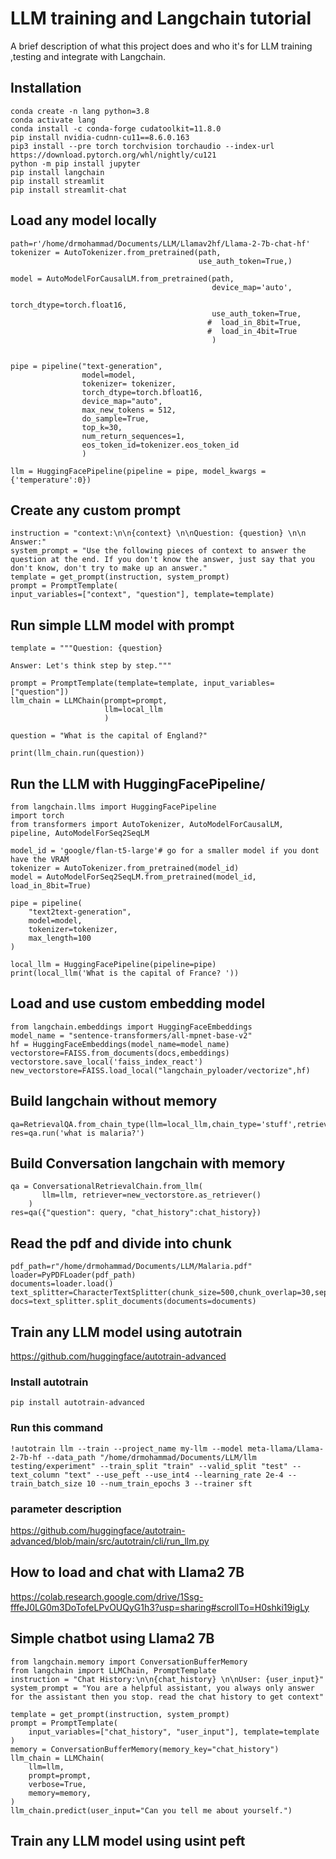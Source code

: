 
# LLM training and Langchain tutorial

A brief description of what this project does and who it's for LLM training ,testing and integrate with Langchain.


## Installation

```
conda create -n lang python=3.8
conda activate lang
conda install -c conda-forge cudatoolkit=11.8.0
pip install nvidia-cudnn-cu11==8.6.0.163
pip3 install --pre torch torchvision torchaudio --index-url https://download.pytorch.org/whl/nightly/cu121
python -m pip install jupyter
pip install langchain
pip install streamlit
pip install streamlit-chat
```
## Load any model locally
```
path=r'/home/drmohammad/Documents/LLM/Llamav2hf/Llama-2-7b-chat-hf'
tokenizer = AutoTokenizer.from_pretrained(path,
                                          use_auth_token=True,)

model = AutoModelForCausalLM.from_pretrained(path,
                                             device_map='auto',
                                             torch_dtype=torch.float16,
                                             use_auth_token=True,
                                            #  load_in_8bit=True,
                                            #  load_in_4bit=True
                                             )


pipe = pipeline("text-generation",
                model=model,
                tokenizer= tokenizer,
                torch_dtype=torch.bfloat16,
                device_map="auto",
                max_new_tokens = 512,
                do_sample=True,
                top_k=30,
                num_return_sequences=1,
                eos_token_id=tokenizer.eos_token_id
                )
    
llm = HuggingFacePipeline(pipeline = pipe, model_kwargs = {'temperature':0})
```
## Create any custom prompt

```
instruction = "context:\n\n{context} \n\nQuestion: {question} \n\n Answer:"
system_prompt = "Use the following pieces of context to answer the question at the end. If you don't know the answer, just say that you don't know, don't try to make up an answer."
template = get_prompt(instruction, system_prompt)
prompt = PromptTemplate(
input_variables=["context", "question"], template=template)
```
## Run simple LLM model with prompt
```
template = """Question: {question}

Answer: Let's think step by step."""

prompt = PromptTemplate(template=template, input_variables=["question"])
llm_chain = LLMChain(prompt=prompt, 
                     llm=local_llm
                     )

question = "What is the capital of England?"

print(llm_chain.run(question))
```
## Run the LLM with HuggingFacePipeline/

```
from langchain.llms import HuggingFacePipeline
import torch
from transformers import AutoTokenizer, AutoModelForCausalLM, pipeline, AutoModelForSeq2SeqLM

model_id = 'google/flan-t5-large'# go for a smaller model if you dont have the VRAM
tokenizer = AutoTokenizer.from_pretrained(model_id)
model = AutoModelForSeq2SeqLM.from_pretrained(model_id, load_in_8bit=True)

pipe = pipeline(
    "text2text-generation",
    model=model, 
    tokenizer=tokenizer, 
    max_length=100
)

local_llm = HuggingFacePipeline(pipeline=pipe)
print(local_llm('What is the capital of France? '))
```
## Load and use custom embedding model 
```
from langchain.embeddings import HuggingFaceEmbeddings
model_name = "sentence-transformers/all-mpnet-base-v2"
hf = HuggingFaceEmbeddings(model_name=model_name)
vectorstore=FAISS.from_documents(docs,embeddings)
vectorstore.save_local('faiss_index_react')
new_vectorstore=FAISS.load_local("langchain_pyloader/vectorize",hf)
```
## Build langchain without memory
```
qa=RetrievalQA.from_chain_type(llm=local_llm,chain_type='stuff',retriever=new_vectorstore.as_retriever())
res=qa.run('what is malaria?')
```

## Build Conversation langchain with memory
```
qa = ConversationalRetrievalChain.from_llm(
       llm=llm, retriever=new_vectorstore.as_retriever()
    )
res=qa({"question": query, "chat_history":chat_history})
```
## Read the pdf and divide into chunk

```
pdf_path=r"/home/drmohammad/Documents/LLM/Malaria.pdf"
loader=PyPDFLoader(pdf_path)
documents=loader.load()
text_splitter=CharacterTextSplitter(chunk_size=500,chunk_overlap=30,separator='\n')
docs=text_splitter.split_documents(documents=documents)
```
## Train any LLM model using autotrain
https://github.com/huggingface/autotrain-advanced
### Install autotrain 
```
pip install autotrain-advanced
```
### Run this command
```
!autotrain llm --train --project_name my-llm --model meta-llama/Llama-2-7b-hf --data_path "/home/drmohammad/Documents/LLM/llm testing/experiment" --train_split "train" --valid_split "test" --text_column "text" --use_peft --use_int4 --learning_rate 2e-4 --train_batch_size 10 --num_train_epochs 3 --trainer sft
```
### parameter description
https://github.com/huggingface/autotrain-advanced/blob/main/src/autotrain/cli/run_llm.py

## How to load and chat with Llama2 7B 
https://colab.research.google.com/drive/1Ssg-fffeJ0LG0m3DoTofeLPvOUQyG1h3?usp=sharing#scrollTo=H0shki19igLy

## Simple chatbot using Llama2 7B 
```
from langchain.memory import ConversationBufferMemory
from langchain import LLMChain, PromptTemplate
instruction = "Chat History:\n\n{chat_history} \n\nUser: {user_input}"
system_prompt = "You are a helpful assistant, you always only answer for the assistant then you stop. read the chat history to get context"

template = get_prompt(instruction, system_prompt)
prompt = PromptTemplate(
    input_variables=["chat_history", "user_input"], template=template
)
memory = ConversationBufferMemory(memory_key="chat_history")
llm_chain = LLMChain(
    llm=llm,
    prompt=prompt,
    verbose=True,
    memory=memory,
)
llm_chain.predict(user_input="Can you tell me about yourself.")
```
## Train any LLM model using usint peft
```


```











    
